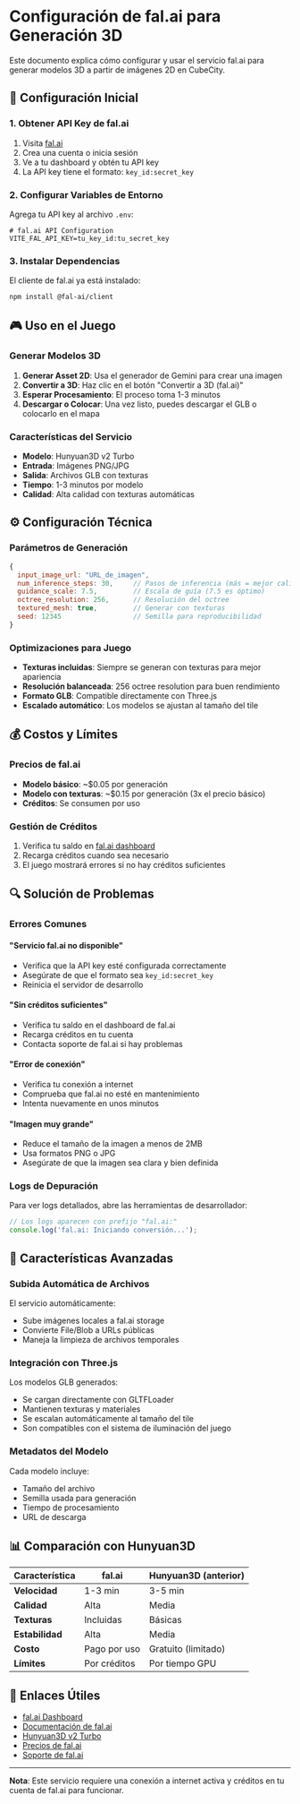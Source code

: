 # Configuración de fal.ai para Generación 3D

Este documento explica cómo configurar y usar el servicio fal.ai para generar modelos 3D a partir de imágenes 2D en CubeCity.

## 🔧 Configuración Inicial

### 1. Obtener API Key de fal.ai

1. Visita [fal.ai](https://fal.ai/)
2. Crea una cuenta o inicia sesión
3. Ve a tu dashboard y obtén tu API key
4. La API key tiene el formato: `key_id:secret_key`

### 2. Configurar Variables de Entorno

Agrega tu API key al archivo `.env`:

```env
# fal.ai API Configuration
VITE_FAL_API_KEY=tu_key_id:tu_secret_key
```

### 3. Instalar Dependencias

El cliente de fal.ai ya está instalado:

```bash
npm install @fal-ai/client
```

## 🎮 Uso en el Juego

### Generar Modelos 3D

1. **Generar Asset 2D**: Usa el generador de Gemini para crear una imagen
2. **Convertir a 3D**: Haz clic en el botón "Convertir a 3D (fal.ai)"
3. **Esperar Procesamiento**: El proceso toma 1-3 minutos
4. **Descargar o Colocar**: Una vez listo, puedes descargar el GLB o colocarlo en el mapa

### Características del Servicio

- **Modelo**: Hunyuan3D v2 Turbo
- **Entrada**: Imágenes PNG/JPG
- **Salida**: Archivos GLB con texturas
- **Tiempo**: 1-3 minutos por modelo
- **Calidad**: Alta calidad con texturas automáticas

## ⚙️ Configuración Técnica

### Parámetros de Generación

```javascript
{
  input_image_url: "URL_de_imagen",
  num_inference_steps: 30,     // Pasos de inferencia (más = mejor calidad)
  guidance_scale: 7.5,         // Escala de guía (7.5 es óptimo)
  octree_resolution: 256,      // Resolución del octree
  textured_mesh: true,         // Generar con texturas
  seed: 12345                  // Semilla para reproducibilidad
}
```

### Optimizaciones para Juego

- **Texturas incluidas**: Siempre se generan con texturas para mejor apariencia
- **Resolución balanceada**: 256 octree resolution para buen rendimiento
- **Formato GLB**: Compatible directamente con Three.js
- **Escalado automático**: Los modelos se ajustan al tamaño del tile

## 💰 Costos y Límites

### Precios de fal.ai

- **Modelo básico**: ~$0.05 por generación
- **Modelo con texturas**: ~$0.15 por generación (3x el precio básico)
- **Créditos**: Se consumen por uso

### Gestión de Créditos

1. Verifica tu saldo en [fal.ai dashboard](https://fal.ai/dashboard)
2. Recarga créditos cuando sea necesario
3. El juego mostrará errores si no hay créditos suficientes

## 🔍 Solución de Problemas

### Errores Comunes

#### "Servicio fal.ai no disponible"
- Verifica que la API key esté configurada correctamente
- Asegúrate de que el formato sea `key_id:secret_key`
- Reinicia el servidor de desarrollo

#### "Sin créditos suficientes"
- Verifica tu saldo en el dashboard de fal.ai
- Recarga créditos en tu cuenta
- Contacta soporte de fal.ai si hay problemas

#### "Error de conexión"
- Verifica tu conexión a internet
- Comprueba que fal.ai no esté en mantenimiento
- Intenta nuevamente en unos minutos

#### "Imagen muy grande"
- Reduce el tamaño de la imagen a menos de 2MB
- Usa formatos PNG o JPG
- Asegúrate de que la imagen sea clara y bien definida

### Logs de Depuración

Para ver logs detallados, abre las herramientas de desarrollador:

```javascript
// Los logs aparecen con prefijo "fal.ai:"
console.log('fal.ai: Iniciando conversión...');
```

## 🚀 Características Avanzadas

### Subida Automática de Archivos

El servicio automáticamente:
- Sube imágenes locales a fal.ai storage
- Convierte File/Blob a URLs públicas
- Maneja la limpieza de archivos temporales

### Integración con Three.js

Los modelos GLB generados:
- Se cargan directamente con GLTFLoader
- Mantienen texturas y materiales
- Se escalan automáticamente al tamaño del tile
- Son compatibles con el sistema de iluminación del juego

### Metadatos del Modelo

Cada modelo incluye:
- Tamaño del archivo
- Semilla usada para generación
- Tiempo de procesamiento
- URL de descarga

## 📊 Comparación con Hunyuan3D

| Característica | fal.ai | Hunyuan3D (anterior) |
|----------------|--------|----------------------|
| **Velocidad** | 1-3 min | 3-5 min |
| **Calidad** | Alta | Media |
| **Texturas** | Incluidas | Básicas |
| **Estabilidad** | Alta | Media |
| **Costo** | Pago por uso | Gratuito (limitado) |
| **Límites** | Por créditos | Por tiempo GPU |

## 🔗 Enlaces Útiles

- [fal.ai Dashboard](https://fal.ai/dashboard)
- [Documentación de fal.ai](https://fal.ai/docs)
- [Hunyuan3D v2 Turbo](https://fal.ai/models/fal-ai/hunyuan3d/v2/turbo)
- [Precios de fal.ai](https://fal.ai/pricing)
- [Soporte de fal.ai](https://fal.ai/support)

---

**Nota**: Este servicio requiere una conexión a internet activa y créditos en tu cuenta de fal.ai para funcionar.